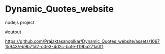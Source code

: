 # Dynamic_Quotes_website
 nodejs project

 #output
 

https://github.com/Prajaktasangolkar/Dynamic_Quotes_website/assets/109715943/eb9b71d2-c0e3-4d2c-bafe-f19ba271a0f1


